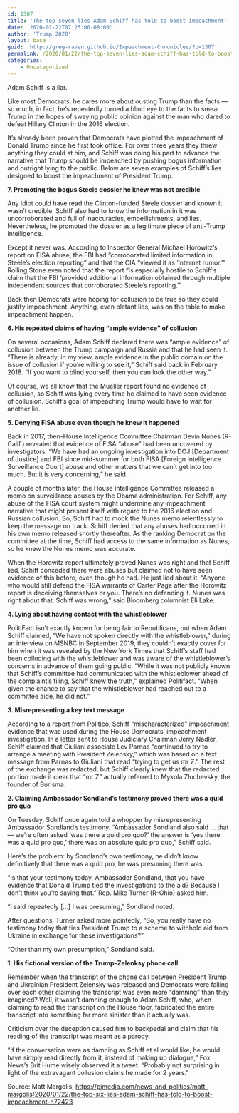 ```yaml
---
id: 1307
title: 'The top seven lies Adam Schiff has told to boost impeachment'
date: '2020-01-22T07:25:00-08:00'
author: 'Trump 2020'
layout: base
guid: 'http://greg-raven.github.io/Impeachment-Chronicles/?p=1307'
permalink: /2020/01/22/the-top-seven-lies-adam-schiff-has-told-to-boost-impeachment/
categories:
    - Uncategorized
---
```


Adam Schiff is a liar.

Like most Democrats, he cares more about ousting Trump than the facts — so much, in fact, he’s repeatedly turned a blind eye to the facts to smear Trump in the hopes of swaying public opinion against the man who dared to defeat Hillary Clinton in the 2016 election.

It’s already been proven that Democrats have plotted the impeachment of Donald Trump since he first took office. For over three years they threw anything they could at him, and Schiff was doing his part to advance the narrative that Trump should be impeached by pushing bogus information and outright lying to the public. Below are seven examples of Schiff’s lies designed to boost the impeachment of President Trump.

**7. Promoting the bogus Steele dossier he knew was not credible**

Any idiot could have read the Clinton-funded Steele dossier and known it wasn’t credible. Schiff also had to know the information in it was uncorroborated and full of inaccuracies, embellishments, and lies. Nevertheless, he promoted the dossier as a legitimate piece of anti-Trump intelligence.

Except it never was. According to Inspector General Michael Horowitz’s report on FISA abuse, the FBI had “corroborated limited information in Steele’s election reporting” and that the CIA “viewed it as ‘internet rumor.’” Rolling Stone even noted that the report “is especially hostile to Schiff’s claim that the FBI ‘provided additional information obtained through multiple independent sources that corroborated Steele’s reporting.’”

Back then Democrats were hoping for collusion to be true so they could justify impeachment. Anything, even blatant lies, was on the table to make impeachment happen.

**6. His repeated claims of having “ample evidence” of collusion**

On several occasions, Adam Schiff declared there was “ample evidence” of collusion between the Trump campaign and Russia and that he had seen it. “There is already, in my view, ample evidence in the public domain on the issue of collusion if you’re willing to see it,” Schiff said back in February 2018. “If you want to blind yourself, then you can look the other way.”

Of course, we all know that the Mueller report found no evidence of collusion, so Schiff was lying every time he claimed to have seen evidence of collusion. Schiff’s goal of impeaching Trump would have to wait for another lie.

**5. Denying FISA abuse even though he knew it happened**

Back in 2017, then-House Intelligence Committee Chairman Devin Nunes (R-Calif.) revealed that evidence of FISA “abuse” had been uncovered by investigators. “We have had an ongoing investigation into DOJ \[Department of Justice\] and FBI since mid-summer for both FISA \[Foreign Intelligence Surveillance Court\] abuse and other matters that we can’t get into too much. But it is very concerning,” he said.

A couple of months later, the House Intelligence Committee released a memo on surveillance abuses by the Obama administration. For Schiff, any abuse of the FISA court system might undermine any impeachment narrative that might present itself with regard to the 2016 election and Russian collusion. So, Schiff had to mock the Nunes memo relentlessly to keep the message on track. Schiff denied that any abuses had occurred in his own memo released shortly thereafter. As the ranking Democrat on the committee at the time, Schiff had access to the same information as Nunes, so he knew the Nunes memo was accurate.

When the Horowitz report ultimately proved Nunes was right and that Schiff lied, Schiff conceded there were abuses but claimed not to have seen evidence of this before, even though he had. He just lied about it. “Anyone who would still defend the FISA warrants of Carter Page after the Horowitz report is deceiving themselves or you. There’s no defending it. Nunes was right about that. Schiff was wrong,” said Bloomberg columnist Eli Lake.

**4. Lying about having contact with the whistleblower**

PolitiFact isn’t exactly known for being fair to Republicans, but when Adam Schiff claimed, “We have not spoken directly with the whistleblower,” during an interview on MSNBC in September 2019, they couldn’t exactly cover for him when it was revealed by the New York Times that Schiff’s staff had been colluding with the whistleblower and was aware of the whistleblower’s concerns in advance of them going public. “While it was not publicly known that Schiff’s committee had communicated with the whistleblower ahead of the complaint’s filing, Schiff knew the truth,” explained Politifact. “When given the chance to say that the whistleblower had reached out to a committee aide, he did not.”

**3. Misrepresenting a key text message**

According to a report from Politico, Schiff “mischaracterized” impeachment evidence that was used during the House Democrats’ impeachment investigation. In a letter sent to House Judiciary Chairman Jerry Nadler, Schiff claimed that Giuliani associate Lev Parnas “continued to try to arrange a meeting with President Zelensky,” which was based on a text message from Parnas to Giuliani that read “trying to get us mr Z.” The rest of the exchange was redacted, but Schiff clearly knew that the redacted portion made it clear that “mr Z” actually referred to Mykola Zlochevsky, the founder of Burisma.

**2. Claiming Ambassador Sondland’s testimony proved there was a quid pro quo**

On Tuesday, Schiff once again told a whopper by misrepresenting Ambassador Sondland’s testimony. “Ambassador Sondland also said … that — we’re often asked ‘was there a quid pro quo?’ the answer is ‘yes there was a quid pro quo,’ there was an absolute quid pro quo,” Schiff said.

Here’s the problem: by Sondland’s own testimony, he didn’t know definitively that there was a quid pro, he was presuming there was.

“Is that your testimony today, Ambassador Sondland, that you have evidence that Donald Trump tied the investigations to the aid? Because I don’t think you’re saying that.” Rep. Mike Turner (R-Ohio) asked him.

“I said repeatedly \[…\] I was presuming,” Sondland noted.

After questions, Turner asked more pointedly, “So, you really have no testimony today that ties President Trump to a scheme to withhold aid from Ukraine in exchange for these investigations?”

“Other than my own presumption,” Sondland said.

**1. His fictional version of the Trump-Zelenksy phone call**

Remember when the transcript of the phone call between President Trump and Ukrainian President Zelensky was released and Democrats were falling over each other claiming the transcript was even more “damning” than they imagined? Well, it wasn’t damning enough to Adam Schiff, who, when claiming to read the transcript on the House floor, fabricated the entire transcript into something far more sinister than it actually was.

Criticism over the deception caused him to backpedal and claim that his reading of the transcript was meant as a parody.

“If the conversation were as damning as Schiff et al would like, he would have simply read directly from it, instead of making up dialogue,” Fox News’s Brit Hume wisely observed it a tweet. “Probably not surprising in light of the extravagant collusion claims he made for 2 years.”

Source: Matt Margolis, https://pjmedia.com/news-and-politics/matt-margolis/2020/01/22/the-top-six-lies-adam-schiff-has-told-to-boost-impeachment-n72423